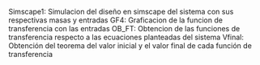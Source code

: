 Simscape1: Simulacion del diseño en simscape del sistema con sus respectivas masas y entradas
GF4: Graficacion de la funcion de transferencia con las entradas
OB_FT: Obtencion de las funciones de transferencia respecto a las ecuaciones planteadas del sistema
Vfinal: Obtención del teorema del valor inicial y el valor final de cada función de transferencia
